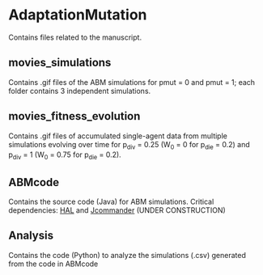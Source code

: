 # AdaptationMutation


Contains files related to the manuscript. 

## movies_simulations 
Contains .gif files of the ABM simulations for pmut = 0 and pmut = 1; each folder contains 3 independent simulations. 

## movies_fitness_evolution 
Contains .gif files of accumulated single-agent data from multiple simulations evolving over time for p<sub>div</sub> = 0.25 (W<sub>0</sub> = 0 for p<sub>die</sub> = 0.2) and p<sub>div</sub> = 1 (W<sub>0</sub> = 0.75 for p<sub>die</sub> = 0.2). 

## ABMcode 
Contains the source code (Java) for ABM simulations. Critical dependencies: [HAL](https://github.com/MathOnco/HAL) and [Jcommander](https://jcommander.org/) (UNDER CONSTRUCTION)

## Analysis
Contains the code (Python) to analyze the simulations (.csv) generated from the code in ABMcode

